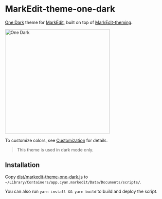 # MarkEdit-theme-one-dark

[One Dark](https://github.com/one-dark) theme for [MarkEdit](https://github.com/MarkEdit-app/MarkEdit), built on top of [MarkEdit-theming](https://github.com/MarkEdit-app/MarkEdit-theming).

<img width="344" title="One Dark" src="https://github.com/user-attachments/assets/52603145-d096-4bbb-b46f-d6b7826e7982" /><br>

To customize colors, see [Customization](https://github.com/MarkEdit-app/MarkEdit-theming/wiki#customization) for details.

> This theme is used in dark mode only.

## Installation

Copy [dist/markedit-theme-one-dark.js](dist/markedit-theme-one-dark.js) to `~/Library/Containers/app.cyan.markedit/Data/Documents/scripts/`.

You can also run `yarn install && yarn build` to build and deploy the script.
